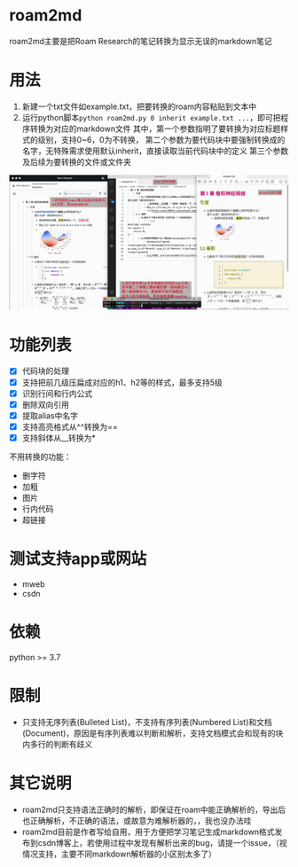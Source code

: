 # roam2md
roam2md主要是把Roam Research的笔记转换为显示无误的markdown笔记

# 用法
1. 新建一个txt文件如example.txt，把要转换的roam内容粘贴到文本中
2. 运行python脚本`python roam2md.py 0 inherit example.txt ...`，即可把程序转换为对应的markdown文件
其中，第一个参数指明了要转换为对应标题样式的级别，支持0~6，0为不转换，
第二个参数为要代码块中要强制转换成的名字，无特殊需求使用默认inherit，直接读取当前代码块中的定义
第三个参数及后续为要转换的文件或文件夹

![](img.jpeg)

# 功能列表
* [x] 代码块的处理
* [x] 支持把前几级压扁成对应的h1、h2等的样式，最多支持5级
* [x] 识别行间和行内公式
* [x] 删除双向引用
* [x] 提取alias中名字
* [x] 支持高亮格式从^^转换为==
* [x] 支持斜体从__转换为*

不用转换的功能：
* 删字符
* 加粗
* 图片
* 行内代码
* 超链接

# 测试支持app或网站
* mweb
* csdn

# 依赖
python >= 3.7

# 限制
- 只支持无序列表(Bulleted List)，不支持有序列表(Numbered List)和文档(Document)，原因是有序列表难以判断和解析，支持文档模式会和现有的块内多行的判断有歧义

# 其它说明
- roam2md只支持语法正确时的解析，即保证在roam中能正确解析的，导出后也正确解析，不正确的语法，或故意为难解析器的，，我也没办法哇
- roam2md目前是作者写给自用，用于方便把学习笔记生成markdown格式发布到csdn博客上，若使用过程中发现有解析出来的bug，请提一个issue，（视情况支持，主要不同markdown解析器的小区别太多了）